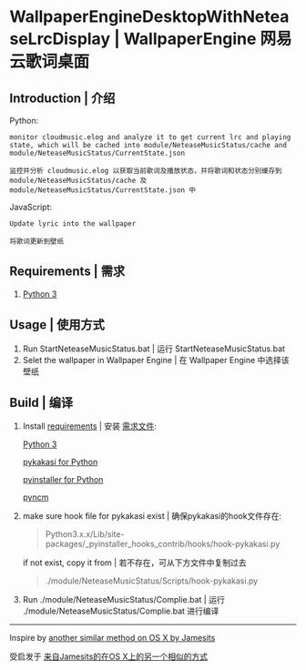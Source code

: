 <!--
 * @Author: wayneferdon wayneferdon@hotmail.com
 * @Date: 2021-08-17 01:45:17
 * @LastEditors: WayneFerdon wayneferdon@hotmail.com
 * @LastEditTime: 2023-11-14 08:47:10
 * @FilePath: \undefinede:\SteamLibrary\steamapps\common\wallpaper_engine\projects\myprojects\NeteaseMusic\README.md
 * ----------------------------------------------------------------
 * Copyright (c) 2022 by Wayne Ferdon Studio. All rights reserved.
 * Licensed to the .NET Foundation under one or more agreements.
 * The .NET Foundation licenses this file to you under the MIT license.
 * See the LICENSE file in the project root for more information.
-->
# WallpaperEngineDesktopWithNeteaseLrcDisplay | WallpaperEngine 网易云歌词桌面



## Introduction | 介绍

Python: 
    
    monitor cloudmusic.elog and analyze it to get current lrc and playing state, which will be cached into module/NeteaseMusicStatus/cache and module/NeteaseMusicStatus/CurrentState.json
    
    监控并分析 cloudmusic.elog 以获取当前歌词及播放状态，并将歌词和状态分别缓存到module/NeteaseMusicStatus/cache 及 module/NeteaseMusicStatus/CurrentState.json 中

JavaScript: 
    
    Update lyric into the wallpaper
    
    将歌词更新到壁纸


## Requirements | 需求

1. [Python 3](https://www.python.org/)

## Usage | 使用方式

1. Run StartNeteaseMusicStatus.bat | 运行 StartNeteaseMusicStatus.bat
2. Selet the wallpaper in Wallpaper Engine | 在 Wallpaper Engine 中选择该壁纸

## Build | 编译

1. Install [requirements](https://github.com/wayneferdon/WallpaperEngine.NeteaseMusicLyricDesktop/blob/master/module/NeteaseMusicStatus/Scripts/requirements) | 安装 [需求文件](https://github.com/wayneferdon/WallpaperEngine.NeteaseMusicLyricDesktop/blob/master/module/NeteaseMusicStatus/Scripts/requirements):

    [Python 3](https://www.python.org/)

    [pykakasi for Python](https://github.com/miurahr/pykakasi)

    [pyinstaller for Python](https://github.com/pyinstaller/pyinstaller)

    [pyncm](https://github.com/mos9527/pyncm)

2. make sure hook file for pykakasi exist | 确保pykakasi的hook文件存在:

    > Python3.x.x/Lib/site-packages/_pyinstaller_hooks_contrib/hooks/hook-pykakasi.py

    if not exist, copy it from | 若不存在，可从下方文件中复制过去
    > ./module/NeteaseMusicStatus/Scripts/hook-pykakasi.py
3. Run ./module/NeteaseMusicStatus/Complie.bat | 运行 ./module/NeteaseMusicStatus/Complie.bat 进行编译

---
Inspire by [another similar method on OS X by Jamesits](https://github.com/Jamesits/Netease-music-status)

受启发于 [来自Jamesits的在OS X上的另一个相似的方式](https://github.com/Jamesits/Netease-music-status)